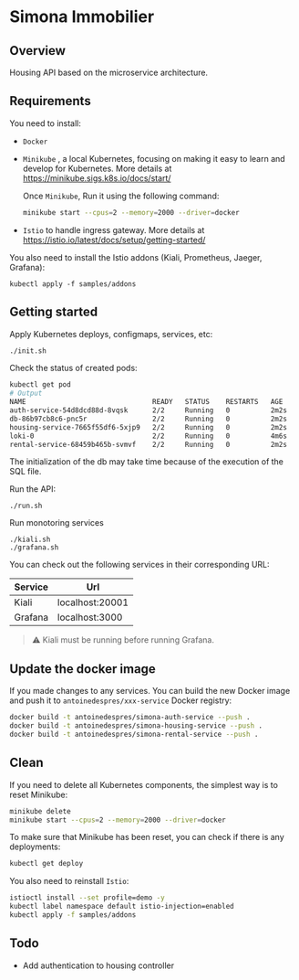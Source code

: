 # Simona Immobilier

## Overview

Housing API based on the microservice architecture.

## Requirements

You need to install:

- `Docker`

- `Minikube` , a local Kubernetes, focusing on making it easy to learn and develop for Kubernetes. More details at https://minikube.sigs.k8s.io/docs/start/

  Once `Minikube`, Run it using the following command:

  ```bash
  minikube start --cpus=2 --memory=2000 --driver=docker
  ```

- `Istio` to handle ingress gateway. More details at https://istio.io/latest/docs/setup/getting-started/

You also need to install the Istio addons (Kiali, Prometheus, Jaeger, Grafana):

```
kubectl apply -f samples/addons
```

## Getting started

Apply Kubernetes deploys, configmaps, services, etc:

```bash
./init.sh
```

Check the status of created pods:

```bash
kubectl get pod
# Output
NAME                               READY   STATUS    RESTARTS   AGE
auth-service-54d8dcd88d-8vqsk      2/2     Running   0          2m2s
db-86b97cb8c6-pnc5r                2/2     Running   0          2m2s
housing-service-7665f55df6-5xjp9   2/2     Running   0          2m2s
loki-0                             2/2     Running   0          4m6s
rental-service-68459b465b-svmvf    2/2     Running   0          2m2s
```

The initialization of the db may take time because of the execution of the SQL file.

Run the API:

```
./run.sh
```

Run monotoring services

```
./kiali.sh
./grafana.sh
```

You can check out the following services in their corresponding URL:

| Service | Url             |
| ------- | --------------- |
| Kiali   | localhost:20001 |
| Grafana | localhost:3000  |

> ⚠️ Kiali must be running before running Grafana.

## Update the docker image

If you made changes to any services. You can build the new Docker image and push it to `antoinedespres/xxx-service` Docker registry:

```bash
docker build -t antoinedespres/simona-auth-service --push .
docker build -t antoinedespres/simona-housing-service --push .
docker build -t antoinedespres/simona-rental-service --push .
```

## Clean

If you need to delete all Kubernetes components, the simplest way is to reset Minikube:

```bash
minikube delete
minikube start --cpus=2 --memory=2000 --driver=docker
```

To make sure that Minikube has been reset, you can check if there is any deployments:

```bash
kubectl get deploy
```

You also need to reinstall `Istio`:

```bash
istioctl install --set profile=demo -y
kubectl label namespace default istio-injection=enabled
kubectl apply -f samples/addons
```

## Todo

- Add authentication to housing controller
